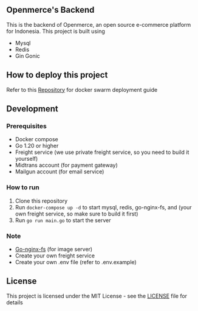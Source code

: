 ## Openmerce's Backend
This is the backend of Openmerce, an open source e-commerce platform for Indonesia. This project is built using 
- Mysql
- Redis
- Gin Gonic

## How to deploy this project
Refer to this [Repository](https://github.com/Tus1688/openmerce-deployment) for docker swarm deployment guide

## Development
### Prerequisites
- Docker compose 
- Go 1.20 or higher
- Freight service (we use private freight service, so you need to build it yourself)
- Midtrans account (for payment gateway)
- Mailgun account (for email service)

### How to run
1. Clone this repository
2. Run `docker-compose up -d` to start mysql, redis, go-nginx-fs, and (your own freight service, so make sure to build it first)
3. Run `go run main.go` to start the server

### Note
- [Go-nginx-fs](https://github.com/Tus1688/go-nginx-fs) (for image server)
- Create your own freight service
- Create your own .env file (refer to .env.example)

## License
This project is licensed under the MIT License - see the [LICENSE](LICENSE) file for details